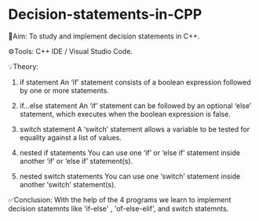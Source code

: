# Decision-statements-in-CPP

🎯Aim: To study and implement decision statements in C++.

⚙️Tools: C++ IDE / Visual Studio Code.

💡Theory:
1.	if statement
An ‘if’ statement consists of a boolean expression followed by one or more statements.

2.	if...else statement
An ‘if’ statement can be followed by an optional ‘else’ statement, which executes when the boolean expression is false.

3.	switch statement
A ‘switch’ statement allows a variable to be tested for equality against a list of values.

4.	nested if statements
You can use one ‘if’ or ‘else if’ statement inside another ‘if’ or ‘else if’ statement(s).

5.	nested switch statements
You can use one ‘switch’ statement inside another ‘switch’ statement(s).

✅Conclusion: With the help of the 4 programs we learn to implement decision statemnts like 'if-else' , 'of-else-elif', and switch statemnts.
